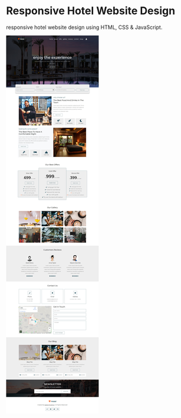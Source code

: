 # Responsive Hotel Website Design

responsive hotel website design using HTML, CSS & JavaScript.

![wesite ui screenshot](https://github.com/SaeedKhodajoo/responsive-hotel-website/blob/main/images/img.jpeg)
